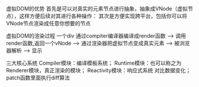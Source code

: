 虚拟DOM的优势
首先是可以对真实的元素节点进行抽象，抽象成VNode（虚拟节点），这样方便后续对其进行各种操作：
其次是方便实现跨平台，包括你可以将VNode节点渲染成任意你想要的节点

虚拟DOM的渲染过程
一个div 通过compiter编译器编译成render函数 --> 调用render函数,返回一个vNode --> 通过渲染器把虚拟节点变成真实元素 --> 被浏览器解析 --> 显示

三大核心系统
Compiler模块：编译模板系统；
Runtime模块：也可以称之为Renderer模块，真正渲染的模块；
Reactivity模块：响应式系统 对比数据变化； patch函数里面执行diff算法